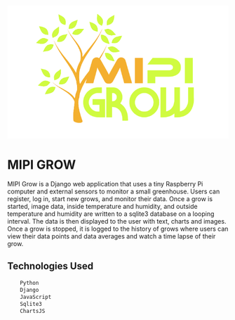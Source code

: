 
![](temp_test/static/temp_test/images/mypigrow_logo.png)

# MIPI GROW
MIPI Grow is a Django web application that uses a tiny Raspberry Pi computer and external sensors to monitor a small greenhouse. Users can register, log in, start new grows, and monitor their data. Once a grow is started, image data, inside temperature and humidity, and outside temperature and humidity are written to a sqlite3 database on a looping interval. The data is then displayed to the user with text, charts and images. Once a grow is stopped, it is logged to the history of grows where users can view their data points and data averages and watch a time lapse of their grow.

## Technologies Used
		Python
		Django
		JavaScript
		Sqlite3
		ChartsJS